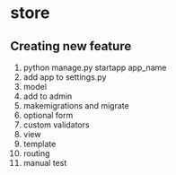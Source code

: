 # store


## Creating new feature
1. python manage.py startapp app_name
2. add app to settings.py
3. model
4. add to admin
5. makemigrations and migrate
6. optional form
7. custom validators
8. view
9. template
10. routing
11. manual test
